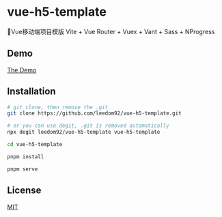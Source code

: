# vue-h5-template
🍰Vue移动端项目模版 Vite + Vue Router + Vuex + Vant + Sass + NProgress

## Demo
[The Demo](https://leedom.me/vue-h5-template/)

## Installation

```bash
# git clone, then remove the .git
git clone https://github.com/leedom92/vue-h5-template.git

# or you can use degit, .git is removed automatically
npx degit leedom92/vue-h5-template vue-h5-template

cd vue-h5-template

pnpm install

pnpm serve
```

## License

[MIT](https://github.com/leedom92/vue-h5-template/blob/master/LICENSE)
